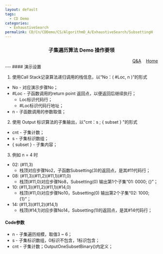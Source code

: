 ```yaml
---
layout: default
tags:
  - CD Demo
categories:
  - ExhaustiveSearch
permalink: CD/Cn/CDDemo/CS/AlgorithmD_A/ExhaustiveSearch/SubsettingH
---
```

### <center>子集遍历算法 Demo 操作要领</center>
<div align="right">
	<a href="{{'/CD/Cn/CDDemo/CS/QandA.html'| relative_url }}" target="_blank">Q&amp;A</a>
    &nbsp;&nbsp;
	<a href="{{'/CD/Cn/' | relative_url }}" target="_blank">Home</a>			
</div>
---
#### 演示设置

1. 使用Call Stack记录算法递归调用的栈信息，以“No：( #Loc, n )”的形式
- No - 对应演示步骤No； 
- \#Loc - 子函数调用的return point 返回点，以便返回后继续执行；
  - Loc标识代码行；
  - #Loc标识代码行地址； 
- n - 子函数调用的参数取值； 
2. 使用 Output 标识算法的子集输出，以"cnt：s ; { subset } "的形式 
- cnt - 子集计数； 
- s - 子集标识数组；
- { subset } - 子集内容；
3. 例如 n = 4 时 
- 02: (#11,3) 
  - 栈顶对应步骤No2，子函数Subsetting(3)的返回点，是其#11代码行； 
- 08: (#11,3)(#11,2)(#11,1)(#11,0) 
  - 栈顶(#11,0)对应步骤No8，Subsetting(0) 输出第1个子集“01: 0000; {}”；
- 10: (#11,3)(#11,2)(#11,1)(#14,0) 
  - 栈顶(#11,0)对应步骤No10，Subsetting(0) 输出第2个子集“02: 1000; {1}”； 
- 14: (#11,3)(#11,2)(#14,1) 
  - 栈顶(#14,1)对应步骤No14，Subsetting(1)的返回点，是其#14代码行；

#### Code参数
- n - 子集遍历规模，取值3 ~ 6；
- s - 子集标识数组，0标识不包含，1标识包含；
- cnt - 子集计数；OutputOneSubsetBinary()内定义；